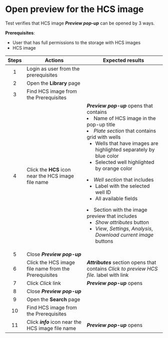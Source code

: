 # Open preview for the HCS image

Test verifies that HCS image ***Preview pop-up*** can be opened by 3 ways.

**Prerequisites**:
- User that has full permissions to the storage with HCS images
- HCS image

| Steps | Actions | Expected results |
| :---: |------------------------------------------------------|------------------------------------------------------------------------------------------------------------------------------------------------------------------------------------------------------------------------------------------------------------------------------------------------------------------------------------------------------------------------------------------------------------------------------------------------------------------------------------------------------------------------------------------------------------------|
| 1 | Login as user from the prerequisites | |
| 2 | Open the **Library** page | |
| 3 | Find HCS image from the Prerequisites | |
| 4 | Click the **HCS** icon near the HCS image file name | ***Preview pop-up*** opens that contains <li> Name of HCS image in the pop-up title <li> *Plate section* that contains grid with wells <ul><li> Wells that have images are highlighted separately by blue color <li> Selected well highlighted by orange color </ul> <li> *Well section* that includes <ul><li> Label with the selected well ID <li> All available fields </ul><li> Section with the image preview that includes <ul><li> *Show attributes* button <li> *View*, *Settings*, *Analysis*, *Download current image* buttons |
| 5 | Close ***Preview pop-up*** | |
| 6 | Click the HCS image file name from the Prerequisites | ***Attributes*** section opens that contains *Click to preview HCS file.* label with link |
| 7 | Click *Click* link | ***Preview pop-up*** opens |
| 8 | Close ***Preview pop-up*** | |
| 9 | Open the **Search** page | |
| 10 | Find HCS image from the Prerequisites | |
| 11 | Click ***info*** icon near the HCS image file name | ***Preview pop-up*** opens |
